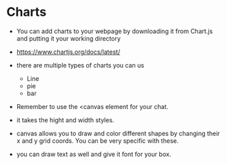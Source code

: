# Charts

- You can add charts to your webpage by downloading it from Chart.js and putting it your working directory
 -   https://www.chartjs.org/docs/latest/
- there are multiple types of charts you can us
  - Line
  - pie
  - bar
  
 - Remember to use the \<canvas element for your chat. 
 - it takes the hight and width styles.
 - canvas allows you to draw and color different shapes by changing their x and y grid coords. You can be very specific with these.
 - you can draw text as well and give it font for your box. 
